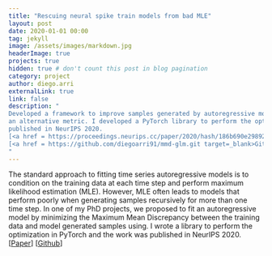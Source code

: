 ```yaml
---
title: "Rescuing neural spike train models from bad MLE"
layout: post
date: 2020-01-01 00:00
tag: jekyll
image: /assets/images/markdown.jpg
headerImage: true
projects: true
hidden: true # don't count this post in blog pagination
category: project
author: diego.arri
externalLink: true
link: false
description: "
Developed a framework to improve samples generated by autoregressive models by minimizing 
an alternative metric. I developed a PyTorch library to perform the optimization. The work was 
published in NeurIPS 2020.
[<a href = https://proceedings.neurips.cc/paper/2020/hash/186b690e29892f137b4c34cfa40a3a4d-Abstract.html target=_blank>Paper</a>]
[<a href = https://github.com/diegoarri91/mmd-glm.git target=_blank>Github</a>]
"
---
```


The standard approach to fitting time series autoregressive models is to condition 
on the training data at each time step and perform maximum likelihood estimation (MLE). 
However, MLE often leads to models that perform poorly when generating samples recursively for
more than one time step. In one of my PhD projects, we proposed to fit an autoregressive model 
by minimizing the Maximum Mean Discrepancy between the training data and model generated
samples using. I wrote a library to perform the optimization in PyTorch and the work was 
published in NeurIPS 2020.
[<a href = https://proceedings.neurips.cc/paper/2020/hash/186b690e29892f137b4c34cfa40a3a4d-Abstract.html target=_blank>Paper</a>]
[<a href = https://github.com/diegoarri91/mmd-glm.git target=_blank>Github</a>]